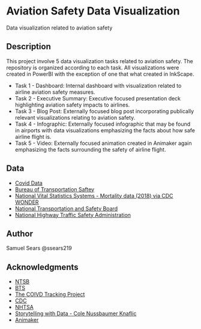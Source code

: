 # Aviation Safety Data Visualization

Data visualization related to aviation safety

## Description

This project involve 5 data visualization tasks related to aviation safety. The repository is organized according to each task. All visualizations were created in PowerBI with the exception of one that what created in InkScape.  

* Task 1 - Dashboard: Internal dashboard with visualization related to airline aviation safety measures.  
* Task 2 - Executive Summary: Executive focused presentation deck highlighting aviation safety impacts to airlines.  
* Task 3 - Blog Post: Externally focused blog post incorporating publically relevant visualizations relating to aviation safety.  
* Task 4 - Infographic: Externally focused infographic that may be found in airports with data visualizations emphasizing the facts about how safe airline flight is.  
* Task 5 - Video: Externally focused animation created in Animaker again emphasizing the facts surrounding the safety of airline flight.  

## Data

* [Covid Data](https://covidtracking.com/data/download)
* [Bureau of Transportation Saftey](https://www.transtats.bts.gov/Timeseries.asp)
* [National Vital Statistics Systems - Mortality data (2018) via CDC WONDER](https://wonder.cdc.gov/)
* [National Transportation and Safety Board](https://www.ntsb.gov/investigations/data/Pages/Data_Stats.aspx)
* [National Highway Traffic Safety Administration](https://www-fars.nhtsa.dot.gov/Main/index.aspx)


## Author

Samuel Sears @ssears219

## Acknowledgments

* [NTSB](https://www.ntsb.gov/Pages/default.aspx)
* [BTS](https://www.bts.gov/)
* [The COIVD Tracking Project](https://covidtracking.com/)
* [CDC](https://www.cdc.gov/)
* [NHTSA](https://www.nhtsa.gov/)
* [Storytelling with Data - Cole Nussbaumer Knaflic](https://www.storytellingwithdata.com/)
* [Animaker](https://www.animaker.com/?gspk=dDRvYXE3NXhoNHl4djZ1eQ&gsxid=endmhZp2gHxQ)
